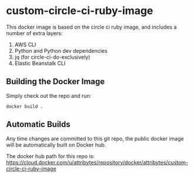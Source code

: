 # custom-circle-ci-ruby-image

This docker image is based on the circle ci ruby image, and includes a number of extra layers:

1. AWS CLI
2. Python and Python dev dependencies
3. jq (for circle-ci-do-exclusively)
4. Elastic Beanstalk CLI

## Building the Docker Image
Simply check out the repo and run:
```
docker build .
```

## Automatic Builds
Any time changes are committed to this git repo, the public docker image will be automatically built on Docker hub.

The docker hub path for this repo is:
https://cloud.docker.com/u/attribytes/repository/docker/attribytes/custom-circle-ci-ruby-image
